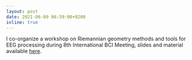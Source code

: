 ```yaml
---
layout: post
date: 2021-06-09 06:59:00+0200
inline: true
---
```


I co-organize a workshop on Riemannian geometry methods and tools for EEG processing during 8th International BCI Meeting, slides and material available [here](https://github.com/lkorczowski/BCI-2021-Riemannian-Geometry-workshop).
